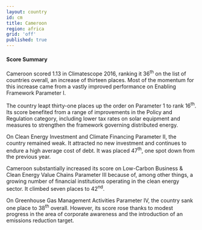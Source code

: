 ```yaml
---
layout: country
id: cm
title: Cameroon
region: africa
grid: 'off'
published: true
---
```



#### Score Summary

Cameroon scored 1.13 in Climatescope 2016, ranking it 36<sup>th</sup> on the list of countries overall, an increase of thirteen places. Most of the momentum for this increase came from a vastly improved performance on Enabling Framework Parameter I. 

The country leapt thirty-one places up the order on Parameter 1 to rank 16<sup>th</sup>. Its score benefited from a range of improvements in the Policy and Regulation category, including lower tax rates on solar equipment and measures to strengthen the framework governing distributed energy.

On Clean Energy Investment and Climate Financing Parameter II, the country remained weak. It attracted no new investment and continues to endure a high average cost of debt. It was placed 47<sup>th</sup>, one spot down from the previous year. 

Cameroon substantially increased its score on Low-Carbon Business & Clean Energy Value Chains Parameter III because of, among other things, a growing number of financial institutions operating in the clean energy sector. It climbed seven places to 42<sup>nd</sup>.

On Greenhouse Gas Management Activities Parameter IV, the country sank one place to 38<sup>th</sup> overall. However, its score rose thanks to modest progress in the area of corporate awareness and the introduction of an emissions reduction target.


